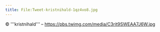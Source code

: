 ```yaml
---
title: File:Tweet-kristnihald-1qz4vo8.jpg
---
```


© '''kristnihald''' – https://pbs.twimg.com/media/C3rit9SWEAA7J6W.jpg